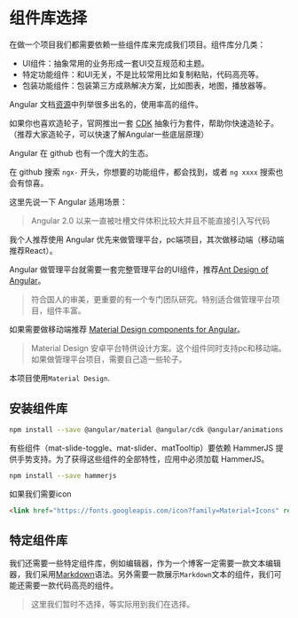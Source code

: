 # 组件库选择

在做一个项目我们都需要依赖一些组件库来完成我们项目。组件库分几类：

- UI组件：抽象常用的业务形成一套UI交互规范和主题。
- 特定功能组件：和UI无关，不是比较常用比如复制粘贴，代码高亮等。
- 包装功能组件：包装第三方成熟解决方案，比如图表，地图，播放器等。

Angular 文档[资源](https://angular.cn/resources)中列举很多出名的，使用率高的组件。

如果你也喜欢造轮子，官网推出一套 [CDK](https://material.angular.io/cdk) 抽象行为套件，帮助你快速造轮子。（推荐大家造轮子，可以快速了解Angular一些底层原理）

Angular 在 github 也有一个庞大的生态。

在 github 搜索 `ngx-` 开头，你想要的功能组件，都会找到，或者 `ng xxxx` 搜索也会有惊喜。

这里先说一下 Angular 适用场景：

> Angular 2.0 以来一直被吐槽文件体积比较大并且不能直接引入写代码

我个人推荐使用 Angular 优先来做管理平台，pc端项目，其次做移动端（移动端推荐React）。

Angular 做管理平台就需要一套完整管理平台的UI组件，推荐[Ant Design of Angular](https://ng.ant.design/docs/introduce/cn)。

> 符合国人的审美，更重要的有一个专门团队研究。特别适合做管理平台项目，组件丰富。

如果需要做移动端推荐 [Material Design components for Angular](https://material.angular.io/)。

> Material Design 安卓平台特供设计方案。这个组件同时支持pc和移动端。如果做管理平台项目，需要自己造一些轮子。

本项目使用`Material Design`.

## 安装组件库

```bash
npm install --save @angular/material @angular/cdk @angular/animations
```

有些组件（mat-slide-toggle、mat-slider、matTooltip）要依赖 HammerJS 提供手势支持。为了获得这些组件的全部特性，应用中必须加载 HammerJS。

```bash
npm install --save hammerjs
```

如果我们需要icon

```html
<link href="https://fonts.googleapis.com/icon?family=Material+Icons" rel="stylesheet">
```

## 特定组件库

我们还需要一些特定组件库，例如编辑器，作为一个博客一定需要一款文本编辑器，我们采用[Markdown](https://github.com/adam-p/markdown-here/wiki/Markdown-Cheatsheet)语法。另外需要一款展示`Markdown`文本的组件，我们可能还需要一款代码高亮的组件。

> 这里我们暂时不选择，等实际用到我们在选择。
